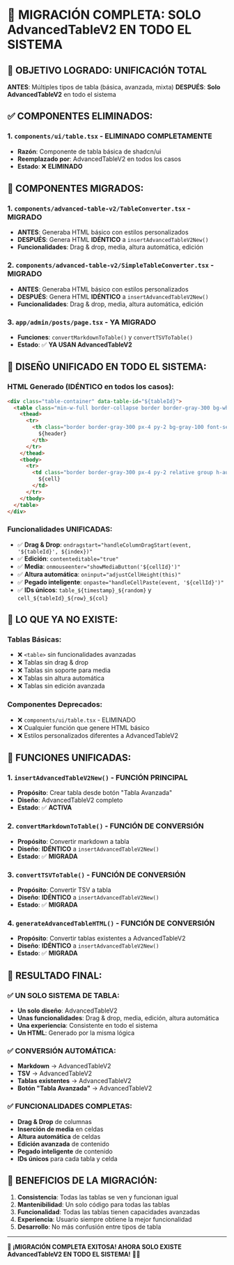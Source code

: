 # 🚀 **MIGRACIÓN COMPLETA: SOLO AdvancedTableV2 EN TODO EL SISTEMA**

## 🎯 **OBJETIVO LOGRADO: UNIFICACIÓN TOTAL**

**ANTES**: Múltiples tipos de tabla (básica, avanzada, mixta)
**DESPUÉS**: **Solo AdvancedTableV2** en todo el sistema

## ✅ **COMPONENTES ELIMINADOS:**

### **1. `components/ui/table.tsx` - ELIMINADO COMPLETAMENTE**
- **Razón**: Componente de tabla básica de shadcn/ui
- **Reemplazado por**: AdvancedTableV2 en todos los casos
- **Estado**: ❌ **ELIMINADO**

## 🔄 **COMPONENTES MIGRADOS:**

### **1. `components/advanced-table-v2/TableConverter.tsx` - MIGRADO**
- **ANTES**: Generaba HTML básico con estilos personalizados
- **DESPUÉS**: Genera HTML **IDÉNTICO** a `insertAdvancedTableV2New()`
- **Funcionalidades**: Drag & drop, media, altura automática, edición

### **2. `components/advanced-table-v2/SimpleTableConverter.tsx` - MIGRADO**
- **ANTES**: Generaba HTML básico con estilos personalizados
- **DESPUÉS**: Genera HTML **IDÉNTICO** a `insertAdvancedTableV2New()`
- **Funcionalidades**: Drag & drop, media, altura automática, edición

### **3. `app/admin/posts/page.tsx` - YA MIGRADO**
- **Funciones**: `convertMarkdownToTable()` y `convertTSVToTable()`
- **Estado**: ✅ **YA USAN AdvancedTableV2**

## 🎨 **DISEÑO UNIFICADO EN TODO EL SISTEMA:**

### **HTML Generado (IDÉNTICO en todos los casos):**
```html
<div class="table-container" data-table-id="${tableId}">
  <table class="min-w-full border-collapse border border-gray-300 bg-white">
    <thead>
      <tr>
        <th class="border border-gray-300 px-4 py-2 bg-gray-100 font-semibold text-left cursor-grab hover:bg-gray-200 transition-colors" contenteditable="true" draggable="true" ondragstart="handleColumnDragStart(event, '${tableId}', ${index})" ondragover="handleColumnDragOver(event)" ondrop="handleColumnDrop(event, '${tableId}', ${index})">
          ${header}
        </th>
      </tr>
    </thead>
    <tbody>
      <tr>
        <td class="border border-gray-300 px-4 py-2 relative group h-auto align-top" contenteditable="true" data-cell-id="${cellId}" onpaste="handleCellPaste(event, '${cellId}')" onmouseenter="showMediaButton('${cellId}')" onmouseleave="hideMediaButton('${cellId}')" oninput="adjustCellHeight(this)" onblur="adjustCellHeight(this)">
          ${cell}
        </td>
      </tr>
    </tbody>
  </table>
</div>
```

### **Funcionalidades UNIFICADAS:**
- ✅ **Drag & Drop**: `ondragstart="handleColumnDragStart(event, '${tableId}', ${index})"`
- ✅ **Edición**: `contenteditable="true"`
- ✅ **Media**: `onmouseenter="showMediaButton('${cellId}')"`
- ✅ **Altura automática**: `oninput="adjustCellHeight(this)"`
- ✅ **Pegado inteligente**: `onpaste="handleCellPaste(event, '${cellId}')"`
- ✅ **IDs únicos**: `table_${timestamp}_${random}` y `cell_${tableId}_${row}_${col}`

## 🚫 **LO QUE YA NO EXISTE:**

### **Tablas Básicas:**
- ❌ `<table>` sin funcionalidades avanzadas
- ❌ Tablas sin drag & drop
- ❌ Tablas sin soporte para media
- ❌ Tablas sin altura automática
- ❌ Tablas sin edición avanzada

### **Componentes Deprecados:**
- ❌ `components/ui/table.tsx` - ELIMINADO
- ❌ Cualquier función que genere HTML básico
- ❌ Estilos personalizados diferentes a AdvancedTableV2

## 🔧 **FUNCIONES UNIFICADAS:**

### **1. `insertAdvancedTableV2New()` - FUNCIÓN PRINCIPAL**
- **Propósito**: Crear tabla desde botón "Tabla Avanzada"
- **Diseño**: AdvancedTableV2 completo
- **Estado**: ✅ **ACTIVA**

### **2. `convertMarkdownToTable()` - FUNCIÓN DE CONVERSIÓN**
- **Propósito**: Convertir markdown a tabla
- **Diseño**: **IDÉNTICO** a `insertAdvancedTableV2New()`
- **Estado**: ✅ **MIGRADA**

### **3. `convertTSVToTable()` - FUNCIÓN DE CONVERSIÓN**
- **Propósito**: Convertir TSV a tabla
- **Diseño**: **IDÉNTICO** a `insertAdvancedTableV2New()`
- **Estado**: ✅ **MIGRADA**

### **4. `generateAdvancedTableHTML()` - FUNCIÓN DE CONVERSIÓN**
- **Propósito**: Convertir tablas existentes a AdvancedTableV2
- **Diseño**: **IDÉNTICO** a `insertAdvancedTableV2New()`
- **Estado**: ✅ **MIGRADA**

## 🎉 **RESULTADO FINAL:**

### **✅ UN SOLO SISTEMA DE TABLA:**
- **Un solo diseño**: AdvancedTableV2
- **Unas funcionalidades**: Drag & drop, media, edición, altura automática
- **Una experiencia**: Consistente en todo el sistema
- **Un HTML**: Generado por la misma lógica

### **✅ CONVERSIÓN AUTOMÁTICA:**
- **Markdown** → AdvancedTableV2
- **TSV** → AdvancedTableV2
- **Tablas existentes** → AdvancedTableV2
- **Botón "Tabla Avanzada"** → AdvancedTableV2

### **✅ FUNCIONALIDADES COMPLETAS:**
- **Drag & Drop** de columnas
- **Inserción de media** en celdas
- **Altura automática** de celdas
- **Edición avanzada** de contenido
- **Pegado inteligente** de contenido
- **IDs únicos** para cada tabla y celda

## 🚀 **BENEFICIOS DE LA MIGRACIÓN:**

1. **Consistencia**: Todas las tablas se ven y funcionan igual
2. **Mantenibilidad**: Un solo código para todas las tablas
3. **Funcionalidad**: Todas las tablas tienen capacidades avanzadas
4. **Experiencia**: Usuario siempre obtiene la mejor funcionalidad
5. **Desarrollo**: No más confusión entre tipos de tabla

---

**🎯 ¡MIGRACIÓN COMPLETA EXITOSA! AHORA SOLO EXISTE AdvancedTableV2 EN TODO EL SISTEMA!** 🚀✨
